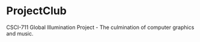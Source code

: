 # ProjectClub
CSCI-711 Global Illumination Project - The culmination of computer graphics and music.
